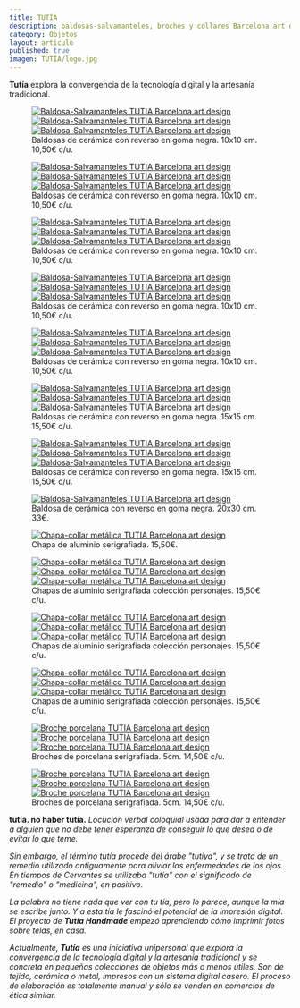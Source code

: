 ```yaml
---
title: TUTÍA 
description: baldosas-salvamanteles, broches y collares Barcelona art design 
category: Objetos
layout: articulo
published: true
imagen: TUTIA/logo.jpg
---
```

**Tutía** explora la convergencia de la tecnología digital y la artesanía tradicional.

<figure class="third">
	<a href="/images/TUTIA/acacia.jpg"><img src="/images/TUTIA/acacia.jpg" alt="Baldosa-Salvamanteles TUTIA Barcelona art design"></a>
	<a href="/images/TUTIA/fuchsiaregia.jpg"><img src="/images/TUTIA/fuchsiaregia.jpg" alt="Baldosa-Salvamanteles TUTIA Barcelona art design"></a>
	<a href="/images/TUTIA/cannabis.jpg"><img src="/images/TUTIA/cannabis.jpg" alt="Baldosa-Salvamanteles TUTIA Barcelona art design"></a>
    <figcaption>
    Baldosas de cerámica con reverso en goma negra. 10x10 cm. 10,50€ c/u.</figcaption>
</figure>


<figure class="third">
	<a href="/images/TUTIA/polypodium.jpg"><img src="/images/TUTIA/polypodium.jpg" alt="Baldosa-Salvamanteles TUTIA Barcelona art design"></a>
	<a href="/images/TUTIA/rosaíndica.jpg"><img src="/images/TUTIA/rosaíndica.jpg" alt="Baldosa-Salvamanteles TUTIA Barcelona art design"></a>
	<a href="/images/TUTIA/cactus.jpg"><img src="/images/TUTIA/cactus.jpg" alt="Baldosa-Salvamanteles TUTIA Barcelona art design"></a>
    <figcaption>
    Baldosas de cerámica con reverso en goma negra. 10x10 cm. 10,50€ c/u.</figcaption>
</figure>


<figure class="third">
	<a href="/images/TUTIA/murciélago.jpg"><img src="/images/TUTIA/murciélago.jpg" alt="Baldosa-Salvamanteles TUTIA Barcelona art design"></a>
	<a href="/images/TUTIA/erizo1.jpg"><img src="/images/TUTIA/erizo1.jpg" alt="Baldosa-Salvamanteles TUTIA Barcelona art design"></a>
	<a href="/images/TUTIA/erizo2.jpg"><img src="/images/TUTIA/erizo2.jpg" alt="Baldosa-Salvamanteles TUTIA Barcelona art design"></a>
    <figcaption>
    Baldosas de cerámica con reverso en goma negra. 10x10 cm. 10,50€ c/u.</figcaption>
</figure>


<figure class="third">
	<a href="/images/TUTIA/erizo3.jpg"><img src="/images/TUTIA/erizo3.jpg" alt="Baldosa-Salvamanteles TUTIA Barcelona art design"></a>
	<a href="/images/TUTIA/erizo4.jpg"><img src="/images/TUTIA/erizo4.jpg" alt="Baldosa-Salvamanteles TUTIA Barcelona art design"></a>
	<a href="/images/TUTIA/ojobuey.jpg"><img src="/images/TUTIA/ojobuey.jpg" alt="Baldosa-Salvamanteles TUTIA Barcelona art design"></a>
    <figcaption>
    Baldosas de cerámica con reverso en goma negra. 10x10 cm. 10,50€ c/u.</figcaption>
</figure>


<figure class="third">
	<a href="/images/TUTIA/ancla.jpg"><img src="/images/TUTIA/ancla.jpg" alt="Baldosa-Salvamanteles TUTIA Barcelona art design"></a>
	<a href="/images/TUTIA/brújula.jpg"><img src="/images/TUTIA/brújula.jpg" alt="Baldosa-Salvamanteles TUTIA Barcelona art design"></a>
	<a href="/images/TUTIA/flotador.jpg"><img src="/images/TUTIA/flotador.jpg" alt="Baldosa-Salvamanteles TUTIA Barcelona art design"></a>
    <figcaption>
    Baldosas de cerámica con reverso en goma negra. 10x10 cm. 10,50€ c/u.</figcaption>
</figure>


<figure class="third">
	<a href="/images/TUTIA/calaverablanca.jpg"><img src="/images/TUTIA/calaverablanca.jpg" alt="Baldosa-Salvamanteles TUTIA Barcelona art design"></a>
	<a href="/images/TUTIA/calaverarosa.jpg"><img src="/images/TUTIA/calaverarosa.jpg" alt="Baldosa-Salvamanteles TUTIA Barcelona art design"></a>
	<a href="/images/TUTIA/calaverazul.jpg"><img src="/images/TUTIA/calaverazul.jpg" alt="Baldosa-Salvamanteles TUTIA Barcelona art design"></a>
    <figcaption>
    Baldosas de cerámica con reverso en goma negra. 15x15 cm. 15,50€ c/u.</figcaption>
</figure>


<figure class="third">
	<a href="/images/TUTIA/baldosacerebro.jpg"><img src="/images/TUTIA/baldosacerebro.jpg" alt="Baldosa-Salvamanteles TUTIA Barcelona art design"></a>
	<a href="/images/TUTIA/baldosacorazón.jpg"><img src="/images/TUTIA/baldosacorazón.jpg" alt="Baldosa-Salvamanteles TUTIA Barcelona art design"></a>
	<a href="/images/TUTIA/BCN15x15.jpg"><img src="/images/TUTIA/BCN15x15.jpg" alt="Baldosa-Salvamanteles TUTIA Barcelona art design"></a>
    <figcaption>
    Baldosas de cerámica con reverso en goma negra. 15x15 cm. 15,50€ c/u.</figcaption>
</figure>


<div class="figure-group">
<figure>
	<a href="/images/TUTIA/BCN.jpg"><img src="/images/TUTIA/BCN.jpg" alt="Baldosa-Salvamanteles TUTIA Barcelona art design"></a>
	<figcaption>
Baldosa de cerámica con reverso en goma negra. 20x30 cm. 33€.</figcaption>
</figure>

<figure>
	<a href="/images/TUTIA/cervellcor.jpg"><img src="/images/TUTIA/cervellcor.jpg" alt="Chapa-collar metálica TUTIA Barcelona art design"></a>
	<figcaption> 
Chapa de aluminio serigrafiada. 15,50€.</figcaption>
</figure>
</div>


<figure class="third">
	<a href="/images/TUTIA/corbusier.jpg"><img src="/images/TUTIA/corbusier.jpg" alt="Chapa-collar metálica TUTIA Barcelona art design"></a>
	<a href="/images/TUTIA/tolstoi.jpg"><img src="/images/TUTIA/tolstoi.jpg" alt="Chapa-collar metálica TUTIA Barcelona art design"></a>
	<a href="/images/TUTIA/coco.jpg"><img src="/images/TUTIA/coco.jpg" alt="Chapa-collar metálica TUTIA Barcelona art design"></a>
    <figcaption>
Chapas de aluminio serigrafiada colección personajes. 15,50€ c/u.</figcaption>
</figure>


<figure class="third">
	<a href="/images/TUTIA/karl.jpg"><img src="/images/TUTIA/karl.jpg" alt="Chapa-collar metálico TUTIA Barcelona art design"></a>
	<a href="/images/TUTIA/george.jpg"><img src="/images/TUTIA/george.jpg" alt="Chapa-collar metálico TUTIA Barcelona art design"></a>
	<a href="/images/TUTIA/freddie.jpg"><img src="/images/TUTIA/freddie.jpg" alt="Chapa-collar metálico TUTIA Barcelona art design"></a>
    <figcaption>
Chapas de aluminio serigrafiada colección personajes. 15,50€ c/u.</figcaption>
</figure>


<figure class="third">
	<a href="/images/TUTIA /judy.jpg"><img src="/images/TUTIA/judy.jpg" alt="Chapa-collar metálico TUTIA Barcelona art design"></a>
	<a href="/images/TUTIA/liza.jpg"><img src="/images/TUTIA/liza.jpg" alt="Chapa-collar metálico TUTIA Barcelona art design"></a>
<a href="/images/TUTIA/madonna.jpg"><img src="/images/TUTIA/madonna.jpg" alt="Chapa-collar metálico TUTIA Barcelona art design"></a>
    <figcaption>
Chapas de aluminio serigrafiada colección personajes. 15,50€ c/u.</figcaption>
</figure>


<figure class="third">
	<a href="/images/TUTIA/brochebicicleta.jpg"><img src="/images/TUTIA/brochebicicleta.jpg" alt="Broche porcelana TUTIA Barcelona art design"></a>
	<a href="/images/TUTIA/brochebombilla.jpg"><img src="/images/TUTIA/brochebombilla.jpg" alt="Broche porcelana TUTIA Barcelona art design"></a>
<a href="/images/TUTIA/brochecalavera.jpg"><img src="/images/TUTIA/brochecalavera.jpg" alt="Broche porcelana TUTIA Barcelona art design"></a>
    <figcaption>
Broches de porcelana serigrafiada. 5cm. 14,50€ c/u.</figcaption>
</figure>


<figure class="third">
	<a href="/images/TUTIA/brocheojo.jpg"><img src="/images/TUTIA/brocheojo.jpg" alt="Broche porcelana TUTIA Barcelona art design"></a>
	<a href="/images/TUTIA/manolobo.jpg"><img src="/images/TUTIA/manolobo.jpg" alt="Broche porcelana TUTIA Barcelona art design"></a>
<a href="/images/TUTIA/manopaloma.jpg"><img src="/images/TUTIA/manopaloma.jpg" alt="Broche porcelana TUTIA Barcelona art design"></a>
    <figcaption>
Broches de porcelana serigrafiada. 5cm. 14,50€ c/u.</figcaption>
</figure>




**tutía. no haber tutía.** _Locución verbal coloquial usada para dar a entender a alguien que no debe tener esperanza de conseguir lo que desea o de evitar lo que teme._

_Sin embargo, el término tutía procede del árabe "tutiya", y se trata de un remedio utilizado antiguamente para aliviar los enfermedades de los ojos. En tiempos de Cervantes se utilizaba "tutía" con el significado de "remedio" o "medicina", en positivo._ 

_La palabra no tiene nada que ver con tu tía, pero lo parece, aunque la mía se escribe junto. Y a esta tía le fascinó el potencial de la impresión digital. El proyecto de **Tutía Handmade** empezó aprendiendo cómo imprimir fotos sobre telas, en casa._

_Actualmente, **Tutía** es una iniciativa unipersonal que explora la convergencia de la tecnología digital y la artesanía tradicional y se concreta en pequeñas colecciones de objetos más o menos útiles. Son de tejido, cerámica o metal, impresos con un sistema digital casero. El proceso de elaboración es totalmente manual y sólo se venden en comercios de ética similar._

